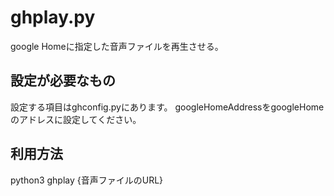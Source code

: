 # ghplay.py
google Homeに指定した音声ファイルを再生させる。

## 設定が必要なもの
設定する項目はghconfig.pyにあります。
googleHomeAddressをgoogleHomeのアドレスに設定してください。

## 利用方法
python3 ghplay {音声ファイルのURL}
